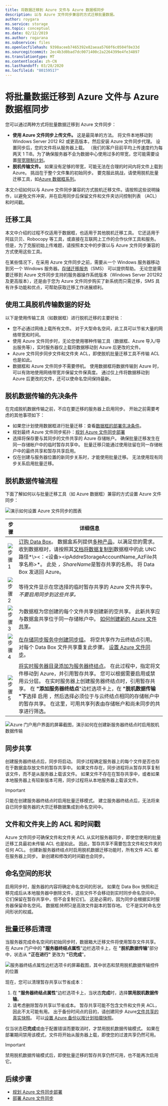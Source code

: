 ```yaml
---
title: 将数据迁移到 Azure 文件与 Azure 数据框同步
description: 以与 Azure 文件同步兼容的方式迁移批量数据。
author: roygara
ms.service: storage
ms.topic: conceptual
ms.date: 02/12/2019
ms.author: rogarana
ms.subservice: files
ms.openlocfilehash: 9398aceeb7465392e82aeaa5760f6c0504f8e33d
ms.sourcegitcommit: 2ec4b3d0bad7dc0071400c2a2264399e4fe34897
ms.translationtype: MT
ms.contentlocale: zh-CN
ms.lasthandoff: 03/28/2020
ms.locfileid: "80159517"
---
```

# <a name="migrate-bulk-data-to-azure-file-sync-with-azure-databox"></a>将批量数据迁移到 Azure 文件与 Azure 数据框同步
您可以通过两种方式将批量数据迁移到 Azure 文件同步：

* **使用 Azure 文件同步上传文件。** 这是最简单的方法。 将文件本地移动到 Windows Server 2012 R2 或更高版本，然后安装 Azure 文件同步代理。 设置同步后，您的文件将从服务器上载。 （我们的客户目前平均上传速度约为每两天 1 TiB。为了确保服务器不会为数据中心使用过多的带宽，您可能需要设置[带宽限制计划](storage-sync-files-server-registration.md#ensuring-azure-file-sync-is-a-good-neighbor-in-your-datacenter)。
* **脱机传输文件。** 如果没有足够的带宽，可能无法在合理的时间内将文件上载到 Azure。 挑战在于整个文件集的初始同步。 要克服此挑战，请使用脱机批量迁移工具，如[Azure 数据框系列](https://azure.microsoft.com/services/storage/databox)。 

本文介绍如何以与 Azure 文件同步兼容的方式脱机迁移文件。请按照这些说明操作，以避免文件冲突，并在启用同步后保留文件和文件夹访问控制列表 （ACL） 和时间戳。

## <a name="migration-tools"></a>迁移工具
本文中介绍的过程不仅适用于数据框，也适用于其他脱机迁移工具。 它还适用于阿兹贝贝、Robocopy 等工具，或直接在互联网上工作的合作伙伴工具和服务。 但是，为了克服初始上传难题，请按照本文中的步骤以与 Azure 文件同步兼容的方式使用这些工具。

在某些情况下，在采用 Azure 文件同步之前，需要从一个 Windows 服务器移动到另一个 Windows 服务器。[存储迁移服务](https://aka.ms/storagemigrationservice)（SMS） 可以提供帮助。 无论您是需要迁移到 Azure 文件同步支持的服务器操作系统版本（Windows Server 2012R2 及更高版本），还是由于您为 Azure 文件同步购买了新系统而只需迁移，SMS 具有许多功能和优点，可帮助获取迁移工作进展顺利。

## <a name="benefits-of-using-a-tool-to-transfer-data-offline"></a>使用工具脱机传输数据的好处
以下是使用传输工具（如数据框）进行脱机迁移的主要好处：

- 您不必通过网络上载所有文件。 对于大型命名空间，此工具可以节省大量的网络带宽和时间。
- 使用 Azure 文件同步时，无论您使用哪种传输工具（数据框、Azure 导入/导出服务等），实时服务器仅上载将数据移动到 Azure 后更改的文件。
- Azure 文件同步同步文件和文件夹 ACL，即使脱机批量迁移工具不传输 ACL 也是如此。
- 数据框和 Azure 文件同步不需要停机。 使用数据框将数据传输到 Azure 时，可以有效地使用网络带宽并保留文件保真度。 通过仅上传将数据移动到 Azure 后更改的文件，还可以使命名空间保持最新。

## <a name="prerequisites-for-the-offline-data-transfer"></a>脱机数据传输的先决条件
在完成脱机数据传输之前，不应在要迁移的服务器上启用同步。 开始之前需要考虑的其他事项如下：

- 如果您计划使用数据框进行批量迁移：查看[数据框的部署先决条件](../../databox/data-box-deploy-ordered.md#prerequisites)。
- 规划最终 Azure 文件同步拓扑：[规划 Azure 文件同步部署](storage-sync-files-planning.md)
- 选择将保存要与其同步的文件共享的 Azure 存储帐户。 确保批量迁移发生在同一存储帐户中的临时暂存共享中。 批量迁移只能通过使用驻留在同一存储帐户中的最终共享和暂存共享启用。
- 仅在创建与服务器位置的新同步关系时，才能使用批量迁移。 无法使用现有同步关系启用批量迁移。


## <a name="process-for-offline-data-transfer"></a>脱机数据传输流程
下面了解如何以与批量迁移工具（如 Azure 数据框）兼容的方式设置 Azure 文件同步：

![演示如何设置 Azure 文件同步的图表](media/storage-sync-files-offline-data-transfer/data-box-integration-1-600.png)

| 步骤 | 详细信息 |
|---|---------------------------------------------------------------------------------------|
| ![步骤 1](media/storage-sync-files-offline-data-transfer/bullet_1.png) | [订购 Data Box](../../databox/data-box-deploy-ordered.md)。 数据盒系列提供[多种产品](https://azure.microsoft.com/services/storage/databox/data)，以满足您的需求。 收到数据框时，请按照其[文档将数据复制到](../../databox/data-box-deploy-copy-data.md#copy-data-to-data-box)数据框中的此 UNC 路径*\\\>\<：<设备\>\<ipAddreStorageAccountName_AzFile共享名称\>*。 此处 *，ShareName*是暂存共享的名称。 将 Data Box 发送回 Azure。 |
| ![步骤 2](media/storage-sync-files-offline-data-transfer/bullet_2.png) | 等待文件显示在您选择的临时暂存共享的 Azure 文件共享中。 *不要启用同步到这些共享。* |
| ![步骤 3](media/storage-sync-files-offline-data-transfer/bullet_3.png) | 为数据框为您创建的每个文件共享创建新的空共享。 此新共享应与数据盒共享位于同一存储帐户中。 [如何创建新的 Azure 文件共享](storage-how-to-create-file-share.md)。 |
| ![步骤 4](media/storage-sync-files-offline-data-transfer/bullet_4.png) | [在存储同步服务中创建同步组](storage-sync-files-deployment-guide.md#create-a-sync-group-and-a-cloud-endpoint)。 将空共享作为云终结点引用。 对每个 Data Box 文件共享重复此步骤。 [设置 Azure 文件同步](storage-sync-files-deployment-guide.md)。 |
| ![步骤 5](media/storage-sync-files-offline-data-transfer/bullet_5.png) | [将实时服务器目录添加为服务器终结点](storage-sync-files-deployment-guide.md#create-a-server-endpoint)。 在此过程中，指定将文件移动到 Azure，并引用暂存共享。 您可以根据需要启用或禁用云分层。 在实时服务器上创建服务器终结点时，引用暂存共享。 在 **"添加服务器终结点**"边栏选项卡上，在 **"脱机数据传输** **"下**选择 启用 ，然后选择必须位于与云终结点相同的存储帐户中的暂存共享。 在这里，可用共享列表由存储帐户和尚未同步的共享进行筛选。 |

![Azure 门户用户界面的屏幕截图，演示如何在创建新服务器终结点时启用脱机数据传输](media/storage-sync-files-offline-data-transfer/data-box-integration-2-600.png)

## <a name="syncing-the-share"></a>同步共享
创建服务器终结点后，同步将启动。 同步过程确定服务器上的每个文件是否也存在于数据盒存放文件的暂存共享中。 如果文件存在，同步进程将从暂存共享复制该文件，而不是从服务器上载该文件。 如果文件不存在在暂存共享中，或者如果本地服务器上有较新版本可用，同步过程将从本地服务器上载该文件。

> [!IMPORTANT]
> 只能在创建服务器终结点时启用批量迁移模式。 建立服务器终结点后，无法将来自已同步服务器的大宗迁移数据集成到命名空间中。

## <a name="acls-and-timestamps-on-files-and-folders"></a>文件和文件夹上的 ACL 和时间戳
Azure 文件同步可确保文件和文件夹 ACL 从实时服务器同步，即使您使用的批量迁移工具最初未传输 ACL 也是如此。 因此，暂存共享不需要包含文件和文件夹的任何 ACL。 创建新服务器终结点时启用脱机数据迁移功能时，所有文件 ACL 都在服务器上同步。 新创建和修改的时间戳也会同步。

## <a name="shape-of-the-namespace"></a>命名空间的形状
启用同步时，服务器的内容将确定命名空间的形状。 如果在 Data Box 快照和迁移完成后从本地服务器中删除文件，这些文件不会移动到实时同步命名空间中。 它们保留在暂存共享中，但不会复制它们。 这是必需的，因为同步会根据实时服务器保留命名空间。 数据框*快照*只是高效文件副本的暂存地。 它不是实时命名空间形状的权威。

## <a name="cleaning-up-after-bulk-migration"></a>批量迁移后清理 
当服务器完成命名空间的初始同步时，数据箱大迁移文件将使用暂存文件共享。 在 Azure 门户中的 **"服务器终结点属性**"边栏选项卡上，在 **"脱机数据传输**"部分中，状态从 **"正在进行"** 更改为 **"已完成**"。 

![服务器终结点属性边栏选项卡的屏幕截图，其中状态和禁用脱机数据传输控件的位置](media/storage-sync-files-offline-data-transfer/data-box-integration-3-444.png)

现在，您可以清理暂存共享以节省成本：

1. 在 **"服务器终结点属性**"边栏选项卡上，当状态**完成**时，选择**禁用脱机数据传输**。
2. 请考虑删除暂存共享以节省成本。 暂存共享可能不包含文件和文件夹 ACL，因此不太可能有用。 出于备份时间点的目的，请创建同步 Azure[文件共享的真实快照](storage-snapshots-files.md)。 可以[设置 Azure 备份以按计划拍摄快照]( ../../backup/backup-afs.md)。

仅当状态**已完成**或由于配置错误而要取消时，才禁用脱机数据传输模式。 如果在部署期间禁用该模式，文件将开始从服务器上载，即使您的过渡共享仍然可用。

> [!IMPORTANT]
> 禁用脱机数据传输模式后，即使批量迁移的暂存共享仍然可用，也不能再次启用它。

## <a name="next-steps"></a>后续步骤
- [规划 Azure 文件同步部署](storage-sync-files-planning.md)
- [部署 Azure 文件同步](storage-sync-files-deployment-guide.md)
